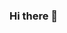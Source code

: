 ### Hi there 👋

<!--
**Sumbati10/Sumbati10** is a ✨ _special_ ✨ repository because its `README.md` (this file) appears on your GitHub profile.

Here are some ideas to get you started:
My name is Lindah Sumbati and I work as a Data analyst, I'm from Kenya and I'm looking for remote opportunities in the field.

- 🔭 I’m currently working on javascript...
